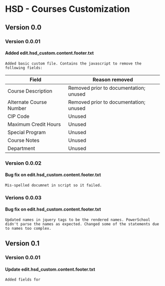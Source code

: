 # HSD - Courses Customization

## Version 0.0
### Version 0.0.01  
#### Added edit.hsd_custom.content.footer.txt
    Added basic custom file. Contains the javascript to remove the following fields:
<table>
    <thead>
        <tr>
            <th>Field</th>
            <th>Reason removed</th>
        </tr>
    </thead>
    <tbody>
        <tr>
            <td>
                Course Description
            </td>
            <td>
                Removed prior to documentation; unused
            </td>
        </tr>
        <tr>
            <td>
                Alternate Course Number
            </td>
            <td>
                Removed prior to documentation; unused
            </td>
        </tr>
        <tr>
            <td>
                CIP Code
            </td>
            <td>
                Unused
            </td>
        </tr>
        <tr>
            <td>
                Maximum Credit Hours
            </td>
            <td>
                Unused
            </td>
        </tr>
        <tr>
            <td>
                Special Program
            </td>
            <td>
                Unused
            </td>
        </tr>
        <tr>
            <td>
                Course Notes
            </td>
            <td>
                Unused
            </td>
        </tr>
        <tr>
            <td>
                Department
            </td>
            <td>
                Unused
            </td>
        </tr>
    </tbody>
</table>

### Version 0.0.02
#### Bug fix on edit.hsd_custom.content.footer.txt
    Mis-spelled documnet in script so it failed. 

### Verions 0.0.03
#### Bug fix on edit.hsd_custom.content.footer.txt
    Updated names in jquery tags to be the rendered names. PowerSchool didn't parse the names as expected. Changed some of the statements due to names too complex. 

## Version 0.1
### Version 0.0.01
#### Update edit.hsd_custom.content.footer.txt
    Added fields for 